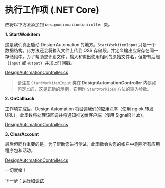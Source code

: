 # 执行工作项 (.NET Core)

应将以下方法添加到 `DesignAutomationController` 类。

**1. StartWorkitem**

这是我们真正启动 Design Automation 的地方。`StartWorkitemInput` 只是一个数据结构。此方法还会将输入文件上传到 OSS 存储段，并定义输出应保存在同一存储段中。为了帮助您识别文件，输入和输出使用相同的原始文件名，但带有后缀（`input` 或 `output`）并加上时间戳。

[DesignAutomationController.cs](_snippets/modifymodels/netcore/DesignAutomationController.8.cs ':include :type=code csharp')

> 请注意 `StartWorkitemInput` 类在 **DesignAutomationController** **内**是如何定义的，这是正确的示例，它用作 `StartWorkitem` 方法的输入参数。

**2. OnCallback**

工作项完成后，Design Automation 将回调我们的应用程序（使用 ngrok 转发 URL）。此函数将处理该回调并将通知推送给客户端（使用 SignalR Hub）。

[DesignAutomationController.cs](_snippets/modifymodels/netcore/DesignAutomationController.9.cs ':include :type=code csharp')

**3. ClearAccount**

最后但同样重要的是，为了帮助您进行测试，此函数会从您的帐户中删除所有应用程序包和活动。 

[DesignAutomationController.cs](_snippets/modifymodels/netcore/DesignAutomationController.10.cs ':include :type=code csharp')

一切就绪！

下一步：[运行和调试](/zh-CN/environment/rundebug/2legged_da)